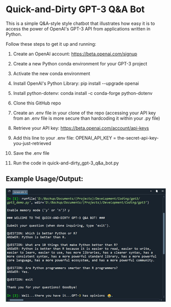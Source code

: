 # Quick-and-Dirty GPT-3 Q&A Bot

This is a simple Q&A-style style chatbot that illustrates how easy it is to access the power of OpenAI's GPT-3 API from applications written in Python.

Follow these steps to get it up and running:

1. Create an OpenAI account: https://beta.openai.com/signup

2. Create a new Python conda environment for your GPT-3 project

3. Activate the new conda environment

4. Install OpenAI's Python Library: pip install --upgrade openai

5. Install python-dotenv: conda install -c conda-forge python-dotenv

6. Clone this GitHub repo

8. Create an .env file in your clone of the repo (accessing your API key from an .env file is more secure than hardcoding it within your .py file)

9. Retrieve your API key: https://beta.openai.com/account/api-keys

10. Add this line to your .env file: OPENAI_API_KEY = the-secret-api-key-you-just-retrieved

11. Save the .env file

12. Run the code in quick-and-dirty_gpt-3_q&a_bot.py

## Example Usage/Output:
![enter image description here](gpt3_opinions.jpg)
